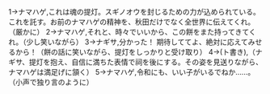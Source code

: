 1→ナマハゲ,これは魂の提灯。スギノオウを封じるための力が込められている。これを託す。お前のナマハゲの精神を、秋田だけでなく全世界に伝えてくれ。（厳かに）
2→ナマハゲ,それと、時々でいいから、この餅をまた持ってきてくれ。（少し笑いながら）
3→ナギサ,分かった！ 期待しててよ、絶対に応えてみせるから！（餅の話に笑いながら、提灯をしっかりと受け取り）
4→(ト書き),（ナギサ、提灯を抱え、自信に満ちた表情で祠を後にする。その姿を見送りながら、ナマハゲは満足げに頷く）
5→ナマハゲ,令和にも、いい子がいるでねか……。（小声で独り言のように）
